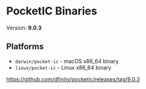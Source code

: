# PocketIC Binaries

Version: **9.0.3**

## Platforms

- `darwin/pocket-ic` - macOS x86_64 binary
- `linux/pocket-ic` - Linux x86_64 binary

https://github.com/dfinity/pocketic/releases/tag/9.0.3
